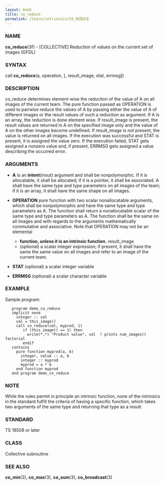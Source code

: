 ```yaml
---
layout: book
title: co_reduce
permalink: /learn/intrinsics/CO_REDUCE
---
```

### NAME

__co\_reduce__(3f) - \[COLLECTIVE\] Reduction of values on the current set of images
(GFDL)

### SYNTAX

call __co\_reduce__(a, operation, \[, result\_image, stat, errmsg\])

### DESCRIPTION

co\_reduce determines element-wise the reduction of the value of A on
all images of the current team. The pure function passed as OPERATION is
used to pairwise reduce the values of A by passing either the value of A
of different images or the result values of such a reduction as
argument. If A is an array, the reduction is done element wise. If
result\_image is present, the result values are returned in A on the
specified image only and the value of A on the other images become
undefined. If result\_image is not present, the value is returned on all
images. If the execution was successful and STAT is present, it is
assigned the value zero. If the execution failed, STAT gets assigned a
nonzero value and, if present, ERRMSG gets assigned a value describing
the occurred error.

### ARGUMENTS

  - __A__
    is an __intent__(inout) argument and shall be nonpolymorphic. If it
    is allocatable, it shall be allocated; if it is a pointer, it shall
    be associated. A shall have the same type and type parameters on all
    images of the team; if it is an array, it shall have the same shape
    on all images.

  - __OPERATION__
    pure function with two scalar nonallocatable arguments, which shall
    be nonpolymorphic and have the same type and type parameters as A.
    The function shall return a nonallocatable scalar of the same type
    and type parameters as A. The function shall be the same on all
    images and with regards to the arguments mathematically commutative
    and associative. Note that OPERATION may not be an elemental

      - __function, unless it is an intrinsic function.__
        result\_image

    <!-- end list -->

      - (optional) a scalar integer expression; if present, it shall
        have the same the same value on all images and refer to an image
        of the current team.

  - __STAT__
    (optional) a scalar integer variable

  - __ERRMSG__
    (optional) a scalar character variable

### EXAMPLE

Sample program:

```
   program demo_co_reduce
   implicit none
     integer :: val
     val = this_image()
     call co_reduce(val, myprod, 1)
        if (this_image() == 1) then
          write(*,*) "Product value", val  ! prints num_images() factorial
        endif
   contains
     pure function myprod(a, b)
       integer, value :: a, b
       integer :: myprod
       myprod = a * b
     end function myprod
   end program demo_co_reduce
```

### NOTE

While the rules permit in principle an intrinsic function, none of the
intrinsics in the standard fulfill the criteria of having a specific
function, which takes two arguments of the same type and returning that
type as a result.

### STANDARD

TS 18508 or later

### CLASS

Collective subroutine

### SEE ALSO

__co\_min__(3), __co\_max__(3), __co\_sum__(3), __co\_broadcast__(3)
